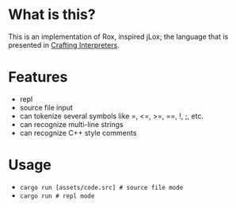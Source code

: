 # What is this?
This is an implementation of Rox, inspired jLox; the language that is presented in [Crafting Interpreters](http://craftinginterpreters.com).

# Features
* repl
* source file input
* can tokenize several symbols like =, <=, >=, ==, !, ;, etc.
* can recognize multi-line strings
* can recognize C++ style comments

# Usage
* `cargo run [assets/code.src] # source file mode`
* `cargo run # repl mode`
